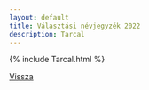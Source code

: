 ```yaml
---
layout: default
title: Választási névjegyzék 2022
description: Tarcal
---
```


{% include Tarcal.html %}

[Vissza](./)